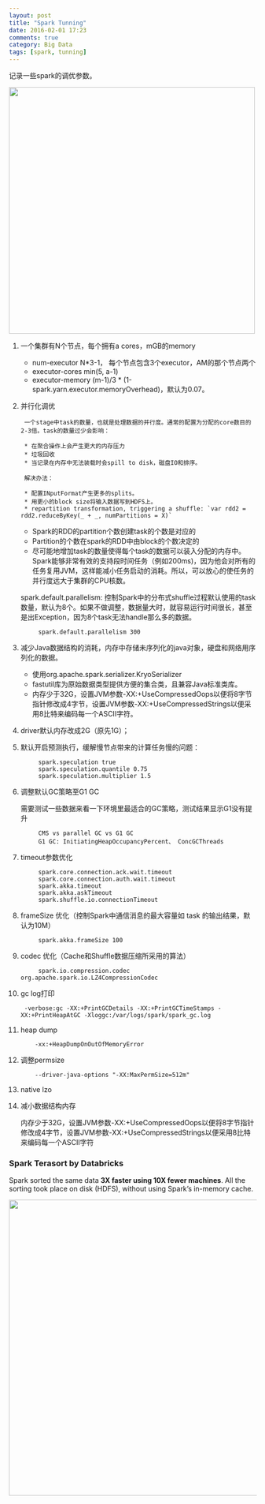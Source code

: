 ```yaml
---
layout: post
title: "Spark Tunning"
date: 2016-02-01 17:23
comments: true
category: Big Data
tags: [spark, tunning]
---
```


记录一些spark的调优参数。

<img src="http://7xqfqs.com1.z0.glb.clouddn.com/16-7-1/51172915.jpg" width="500px"/>

<!--more-->

1. 一个集群有N个节点，每个拥有a cores，mGB的memory

	* num-executor N*3-1， 每个节点包含3个executor，AM的那个节点两个
	* executor-cores min(5, a-1)
	* executor-memory   (m-1)/3 *  (1-spark.yarn.executor.memoryOverhead)，默认为0.07。

2. 并行化调优

		一个stage中task的数量，也就是处理数据的并行度。通常的配置为分配的core数目的2-3倍。task的数量过少会影响：
		
		* 在聚合操作上会产生更大的内存压力
		* 垃圾回收
		* 当记录在内存中无法装载时会spill to disk，磁盘IO和排序。
	
		解决办法：
		
		* 配置INputFormat产生更多的splits。
		* 用更小的block size将输入数据写到HDFS上。
		* repartition transformation, triggering a shuffle: `var rdd2 = rdd2.reduceByKey(_ + _, numPartitions = X)`
	
	* Spark的RDD的partition个数创建task的个数是对应的
	* Partition的个数在spark的RDD中由block的个数决定的
	* 尽可能地增加task的数量使得每个task的数据可以装入分配的内存中。
	Spark能够非常有效的支持段时间任务（例如200ms)，因为他会对所有的任务复用JVM，这样能减小任务启动的消耗。所以，可以放心的使任务的并行度远大于集群的CPU核数。
	
	spark.default.parallelism: 控制Spark中的分布式shuffle过程默认使用的task数量，默认为8个。如果不做调整，数据量大时，就容易运行时间很长，甚至是出Exception，因为8个task无法handle那么多的数据。
	
			spark.default.parallelism 300

2. 减少Java数据结构的消耗，内存中存储未序列化的java对象，硬盘和网络用序列化的数据。
	
	* 使用org.apache.spark.serializer.KryoSerializer
	* fastutil库为原始数据类型提供方便的集合类，且兼容Java标准类库。
	* 内存少于32G，设置JVM参数-XX:+UseCompressedOops以便将8字节指针修改成4字节，设置JVM参数-XX:+UseCompressedStrings以便采用8比特来编码每一个ASCII字符。

2. driver默认内存改成2G（原先1G）；

3. 默认开启预测执行，缓解慢节点带来的计算任务慢的问题：
    	
    		spark.speculation true
    		spark.speculation.quantile 0.75
    		spark.speculation.multiplier 1.5


5. 调整默认GC策略至G1 GC 

	需要测试一些数据来看一下环境里最适合的GC策略，测试结果显示G1没有提升
    	
    		CMS vs parallel GC vs G1 GC
    		G1 GC: InitiatingHeapOccupancyPercent、 ConcGCThreads
    	
6. timeout参数优化
    
    		spark.core.connection.ack.wait.timeout 
    		spark.core.connection.auth.wait.timeout
    		spark.akka.timeout 
    		spark.akka.askTimeout 
    		spark.shuffle.io.connectionTimeout 

7. frameSize 优化（控制Spark中通信消息的最大容量如 task 的输出结果，默认为10M）
    
    		spark.akka.frameSize 100

8. codec 优化（Cache和Shuffle数据压缩所采用的算法）
    
    		spark.io.compression.codec org.apache.spark.io.LZ4CompressionCodec

9. gc log打印
   	
   		-verbose:gc -XX:+PrintGCDetails -XX:+PrintGCTimeStamps -XX:+PrintHeapAtGC -Xloggc:/var/logs/spark/spark_gc.log   

10. heap dump
 		
 			-xx:+HeapDumpOnOutOfMemoryError

11. 调整permsize
 
 			--driver-java-options "-XX:MaxPermSize=512m"
 		
12. native lzo

13. 减小数据结构内存

	内存少于32G，设置JVM参数-XX:+UseCompressedOops以便将8字节指针修改成4字节，设置JVM参数-XX:+UseCompressedStrings以便采用8比特来编码每一个ASCII字符
	
	
### Spark Terasort by Databricks

Spark sorted the same data **3X faster using 10X fewer machines**. All the sorting took place on disk (HDFS), without using Spark’s in-memory cache. 

<img src="http://7xqfqs.com1.z0.glb.clouddn.com/16-7-1/9096505.jpg" width="600px"/>



